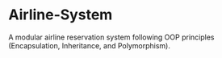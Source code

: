 # Airline-System
A modular airline reservation system following OOP principles (Encapsulation, Inheritance, and Polymorphism).
